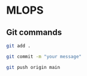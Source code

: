 # MLOPS

## Git commands

```bash
git add .

git commit -m "your message"

git push origin main

```